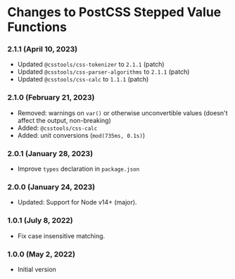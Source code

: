 # Changes to PostCSS Stepped Value Functions

### 2.1.1 (April 10, 2023)

- Updated `@csstools/css-tokenizer` to `2.1.1` (patch)
- Updated `@csstools/css-parser-algorithms` to `2.1.1` (patch)
- Updated `@csstools/css-calc` to `1.1.1` (patch)

### 2.1.0 (February 21, 2023)

- Removed: warnings on `var()` or otherwise unconvertible values (doesn't affect the output, non-breaking)
- Added: `@csstools/css-calc`
- Added: unit conversions (`mod(735ms, 0.1s)`)

### 2.0.1 (January 28, 2023)

- Improve `types` declaration in `package.json`

### 2.0.0 (January 24, 2023)

- Updated: Support for Node v14+ (major).

### 1.0.1 (July 8, 2022)

- Fix case insensitive matching.

### 1.0.0 (May 2, 2022)

- Initial version
